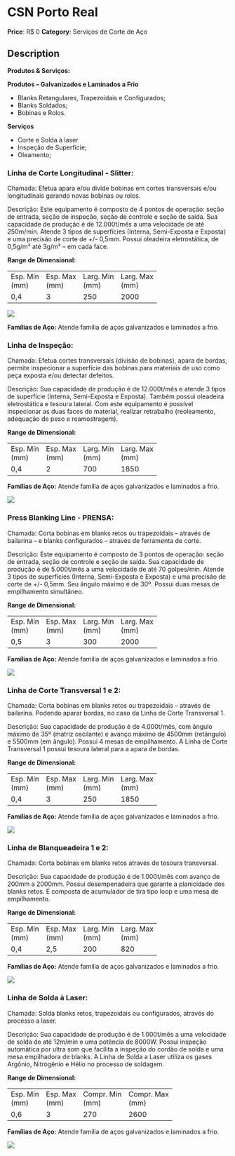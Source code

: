 # CSN Porto Real

**Price**: R$ 0
**Category**: Serviços de Corte de Aço

## Description
**Produtos & Serviços:**

**Produtos – Galvanizados e Laminados a Frio**

- Blanks Retangulares, Trapezoidais e Configurados;
- Blanks Soldados;
- Bobinas e Rolos.

**Serviços**

- Corte e Solda à laser
- Inspeção de Superfície;
- Oleamento;

### Linha de Corte Longitudinal - Slitter:

Chamada: Efetua apara e/ou divide bobinas em cortes transversais e/ou longitudinais gerando novas bobinas ou rolos.

Descrição: Este equipamento é composto de 4 pontos de operação: seção de entrada, seção de inspeção, seção de controle e seção de saída. Sua capacidade de produção é de 12.000t/mês a uma velocidade de até 250m/min. Atende 3 tipos de superfícies (Interna, Semi-Exposta e Exposta) e uma precisão de corte de +/- 0,5mm. Possui oleadeira eletrostática, de 0,5g/m² até 3g/m² – em cada face.

**Range de Dimensional:**

|     |     |     |     |
| --- | --- | --- | --- |
| Esp. Mín<br>(mm) | Esp. Max<br>(mm) | Larg. Mín<br>(mm) | Larg. Max<br>(mm) |
| 0,4 | 3 | 250 | 2000 |

![](https://www.csn.com.br/wp-content/uploads/sites/452/2020/11/PortoReal_01.png)

**Famílias de Aço:** Atende família de aços galvanizados e laminados a frio.

### Linha de Inspeção:

Chamada: Efetua cortes transversais (divisão de bobinas), apara de bordas, permite inspecionar a superfície das bobinas para materiais de uso como peça exposta e/ou detectar defeitos.

Descrição: Sua capacidade de produção é de 12.000t/mês e atende 3 tipos de superfície (Interna, Semi-Exposta e Exposta). Também possui oleadeira eletrostática e tesoura lateral. Com este equipamento é possível inspecionar as duas faces do material, realizar retrabalho (reoleamento, adequação de peso e reamostragem).

**Range de Dimensional:**

|     |     |     |     |
| --- | --- | --- | --- |
| Esp. Mín<br>(mm) | Esp. Max<br>(mm) | Larg. Mín<br>(mm) | Larg. Max<br>(mm) |
| 0,4 | 2 | 700 | 1850 |

**Famílias de Aço:** Atende família de aços galvanizados e laminados a frio.

![](https://www.csn.com.br/wp-content/uploads/sites/452/2020/11/PortoReal_02.png)

### Press Blanking Line - PRENSA:

Chamada: Corta bobinas em blanks retos ou trapezoidais – através de bailarina – e blanks configurados – através de ferramenta de corte.

Descrição: Este equipamento é composto de 3 pontos de operação: seção de entrada, seção de controle e seção de saída. Sua capacidade de produção é de 5.000t/mês a uma velocidade de até 70 golpes/min. Atende 3 tipos de superfícies (Interna, Semi-Exposta e Exposta) e uma precisão de corte de +/- 0,5mm. Seu ângulo máximo é de 30º. Possui duas mesas de empilhamento simultâneo.

**Range de Dimensional:**

|     |     |     |     |
| --- | --- | --- | --- |
| Esp. Mín<br>(mm) | Esp. Max<br>(mm) | Larg. Mín<br>(mm) | Larg. Max<br>(mm) |
| 0,5 | 3 | 300 | 2000 |

**Famílias de Aço:** Atende família de aços galvanizados e laminados a frio.

![](https://www.csn.com.br/wp-content/uploads/sites/452/2020/11/PortoReal_03.png)

### Linha de Corte Transversal 1 e 2:

Chamada: Corta bobinas em blanks retos ou trapezoidais – através de bailarina. Podendo aparar bordas, no caso da Linha de Corte Transversal 1.

Descrição: Sua capacidade de produção é de 4.000t/mês, com ângulo máximo de 35º (matriz oscilante) e avanço máximo de 4500mm (retângulo) e 5500mm (em ângulo). Possui 4 mesas de empilhamento. A Linha de Corte Transversal 1 possui tesoura lateral para a apara de bordas.

**Range de Dimensional:**

|     |     |     |     |
| --- | --- | --- | --- |
| Esp. Mín<br>(mm) | Esp. Max<br>(mm) | Larg. Mín<br>(mm) | Larg. Max<br>(mm) |
| 0,4 | 3 | 250 | 1850 |

**Famílias de Aço:** Atende família de aços galvanizados e laminados a frio.

![](https://www.csn.com.br/wp-content/uploads/sites/452/2020/11/PortoReal_04.png)

### Linha de Blanqueadeira 1 e 2:

Chamada: Corta bobinas em blanks retos através de tesoura transversal.

Descrição: Sua capacidade de produção é de 1.000t/mês com avanço de 200mm a 2000mm. Possui desempenadeira que garante a planicidade dos blanks retos. É composta de acumulador de tira tipo loop e uma mesa de empilhamento.

**Range de Dimensional:**

|     |     |     |     |
| --- | --- | --- | --- |
| Esp. Mín<br>(mm) | Esp. Max<br>(mm) | Larg. Mín<br>(mm) | Larg. Max<br>(mm) |
| 0,4 | 2,5 | 200 | 820 |

**Famílias de Aço:** Atende família de aços galvanizados e laminados a frio.

![](https://www.csn.com.br/wp-content/uploads/sites/452/2020/11/PortoReal_05.png)

### Linha de Solda à Laser:

Chamada: Solda blanks retos, trapezoidais ou configurados, através do processo a laser.

Descrição: Sua capacidade de produção é de 1.000t/mês a uma velocidade de solda de até 12m/min e uma potência de 8000W. Possui inspeção automática por ultra som que facilita a inspeção do cordão de solda e uma mesa empilhadora de blanks. A Linha de Solda a Laser utiliza os gases Argônio, Nitrogênio e Hélio no processo de soldagem.

**Range de Dimensional:**

|     |     |     |     |
| --- | --- | --- | --- |
| Esp. Mín<br>(mm) | Esp. Max<br>(mm) | Compr. Mín<br>(mm) | Compr. Max<br>(mm) |
| 0,6 | 3 | 270 | 2600 |

**Famílias de Aço:** Atende família de aços galvanizados e laminados a frio.

![](https://www.csn.com.br/wp-content/uploads/sites/452/2020/11/PortoReal_06.png)